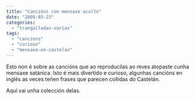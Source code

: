 ```yaml
---
title: "Cancións con mensaxe oculto"
date: "2009-03-23"
categories: 
  - "trangalladas-varias"
tags: 
  - "cancions"
  - "curioso"
  - "mensaxe-en-castelan"
---
```


Esto non é sobre as cancións que ao reproducilas ao reves atopaste cunha mensaxe satánica. Isto é mais divertido e curioso, algunhas cancións en inglés as veces teñen frases que parecen collidas do Castelán.

Aquí vai unha colección delas.

